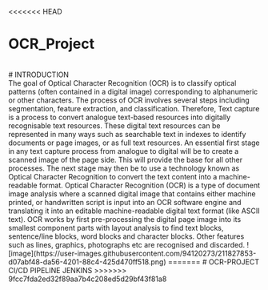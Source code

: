 <<<<<<< HEAD
# OCR_Project
 <br>
# INTRODUCTION
<br>
The goal of Optical Character Recognition (OCR) is to classify optical patterns (often contained in a digital image) corresponding to alphanumeric or other characters. The process of OCR involves several steps including segmentation, feature extraction, and classification.
Therefore, Text capture is a process to convert analogue text-based resources into digitally recognisable text resources. These digital text resources can be represented in many ways such as searchable text in indexes to identify documents or page images, or as full text resources. An essential first stage in any text capture process from analogue to digital will be to create a scanned image of the page side. This will provide the base for all other processes. The next stage may then be to use a technology known as Optical Character Recognition to convert the text content into a machine-readable format. Optical Character Recognition (OCR) is a type of document image analysis where a scanned digital image that contains either machine printed, or handwritten script is input into an OCR software engine and translating it into an editable machine-readable digital text format (like ASCII text). OCR works by first pre-processing the digital page image into its smallest component parts with layout analysis to find text blocks, sentence/line blocks, word blocks and character blocks. Other features such as lines, graphics, photographs etc are recognised and discarded.
![image](https://user-images.githubusercontent.com/94120273/211827853-d07abf48-da56-4201-88c4-425d470ff518.png)
=======
# OCR-PROJECT
CI/CD PIPELINE JENKINS
>>>>>>> 9fcc7fda2ed32f89aa7b4c208ed5d29bf43f81a8
